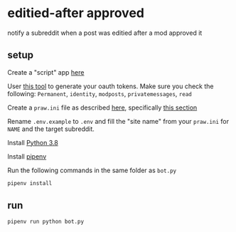 # editied-after approved

notify a subreddit when a post was editied after a mod approved it

## setup

Create a "script" app [here](https://old.reddit.com/prefs/apps/)

User [this tool](https://not-an-aardvark.github.io/reddit-oauth-helper/) to generate your oauth tokens.
Make sure you check the following: `Permanent`, `identity`, `modposts`, `privatemessages`, `read`

Create a `praw.ini` file as described [here](https://praw.readthedocs.io/en/latest/getting_started/configuration/prawini.html), specifically [this section](https://praw.readthedocs.io/en/latest/getting_started/configuration/prawini.html#defining-additional-sites)

Rename `.env.example` to `.env` and fill the "site name" from your `praw.ini` for `NAME` and the target subreddit.

Install [Python 3.8](https://www.python.org/downloads/release/python-385/)

Install [pipenv](https://pipenv.pypa.io/en/latest/install/#installing-pipenv)

Run the following commands in the same folder as `bot.py`

```bash
pipenv install
```

## run

```bash
pipenv run python bot.py
```
